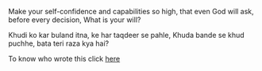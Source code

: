 Make your self-confidence and capabilities so high,
that even God will ask,
before every decision,
What is your will?

Khudi ko kar buland itna,
ke har taqdeer se pahle,
Khuda bande se khud puchhe,
bata teri raza kya hai?

To know who wrote this click [here](english/khudi/author.md)